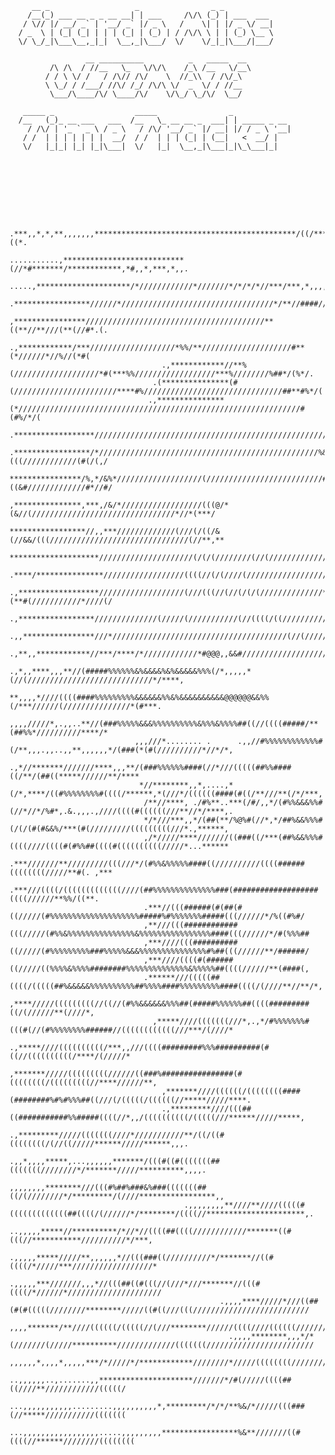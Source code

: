 
         __ _                   _                _ _               
        /__(_) ___ __ _ _ __ __| | ___     /\/\ (_) | ___  ___     
       / \// |/ __/ _` | '__/ _` |/ _ \   /    \| | |/ _ \/ __|    
      / _  \ | (_| (_| | | | (_| | (_) | / /\/\ \ | | (_) \__ \    
      \/ \_/_|\___\__,_|_|  \__,_|\___/  \/    \/_|_|\___/|___/    
                                                                                                         
                     __ __________          _   _____  __                
             /\ /\  / //__   \_   \/\/\    /_\ /__   \/__\               
            / / \ \/ /   / /\// /\/    \  //_\\  / /\/_\                 
            \ \_/ / /___/ //\/ /_/ /\/\ \/  _  \/ / //__                 
             \___/\____/\/ \____/\/    \/\_/ \_/\/  \__/                 
                                                                                                         
       _____ _                  _____                _             
      /__   (_)_ __ ___   ___  /__   \_ __ __ _  ___| | _____ _ __ 
        / /\/ | '_ ` _ \ / _ \   / /\/ '__/ _` |/ __| |/ / _ \ '__|
       / /  | | | | | | |  __/  / /  | | | (_| | (__|   <  __/ |   
       \/   |_|_| |_| |_|\___|  \/   |_|  \__,_|\___|_|\_\___|_|                                                                                                                        








                                       .***,,*,*,**,,,,,,,*********************************************/((/***,,*((*.                       
                                         ...........,***************************(//*#*******/************,*#,,*,***,*,,.                    
                                            .....,*********************/*////////////*///////*/*/*/*//***/***,*,,,,,,,/#*.                  
                                             .*****************//////*//////////////////////////////////*/**//####//#/(*/.,                 
                                           ,****************////////////////////////////////////////**((**//**///(**(//#*.(.                
                                        .,************/***///////////////////*%%/**////////////////////#**(*//////*//%//(*#(                
                                      .,************//**%(///////////////////*#(***%%//////////////////***%////////%##*/(%*/.               
                                    .(***************(#(///////////////////////****#%///////////////////////////////##**#%*/(               
                                   .,***************(*///////////////////////////////////////////////////////////////#(#%/*/(               
                                  .******************/////////////////////////////////////////////////////////////////##//*##               
                                 .*****************/*/////////////////////////////////////////////////%&(((////////////(#(/(,/              
                                 ****************/%,*/&%*///////////////////(//////////////////////////#((&#/////////////#*//#/             
                                ,***************,***,/&/*//////////////////(((@/*(&//(////////////////////////////////*//*(***/             
                                *****************//,,***/////////////(///(/((/&(//&&/(((///////////////////////////////(//**,**             
                                ********************/////////////////////(/(/(////////(//(////////////////////////////******,,,             
                               .****/***************//////////////////((((//(/(////(//////////////////(&*,////////////*///(*/*.             
                               .,******************///////////////////(///(((//(//(/(/(//////////////*%(**#(///////////*////(/              
                               .,*****************//////////////(/////(///////////(//((((/((///////////***@*/////////////**/**              
                               .,,****************///*///////////////////////////////////////(//(////////////////////******/*,              
                               .,**,,************//***/****/*////////////*#@@@,,&&#///////////////////////////////////****/*,               
                               .,*,,****,,,**//(#####%%%%%%&%&&&&%&%&&&&&%%%(/*,,,,,*(//(////////////////////////////*/****,                
                                **,,,,*////((((####%%%%%%%%%&&&&&&%%&%&&&&&&&&&&@@@@@@&&%%(/***//////(///////////////*(#***.                
                                ,,,,/////*,.,,..**//(###%%%%%&&&%%%%%%%%%%&%%%&%%%%##((//((((#####/**(##%%*//////////****/*                 
                                ,,,///*........ .      .,,//#%%%%%%%%%%%%#(/**,,,.,,..,,**,,,,,,*/(###(*(#(//////////*//*/*,                
                                .,*//*******///////****,,,**/(###%%%%%%####(//*///(((((##%%####((/**/(##((*****//////**/****                
                                 *//********,,*,....,*(/*,****/((#%%%%%%%%#((((/******,*(///*/((((((####(#((/**///**(/*/***,                
                                  /**//****, ./#%**..***(/#/,,*/(#%%&&&%%#(//*//*/%#*,.&.,,,.,////((((#((((((///**//*/****,.                
                                  */*///***,,*/(##(**/%@%#(//*,*/##%&&%%%#(/(/(#(#&&%/***(#(/////////(((((((((///*.,******,                 
                                  ,/*/////****///////((###((/***(##%&&%%%#((((////((((#(#%%##((((#((((((((((/////*...******                 
                                  .***///////**/////////(((///*/(#%%&%%%%%####((//////////((((######((((((((/////**#(. ,***                 
                                  .***///((((/(((((((((((((////(##%%%%%%%%%%%%%%###(###################((((//////**%%/((**.                 
                                  .***//(((######(#(##(#((/////(#%%%%%%%%%%%%%%%%%%%%#####%#%%%%%%%#####(((//////*/%((#%#/                  
                                  ,**///(((############(((/////(#%%&%%%%%%%%%%%%%%%&%%%%%%%%%%%%%%%%####(((//////*/#(%%%##                  
                                  ,***////(((##########((/////(#%%%%%%%%%###%%%%%&&&%%%%%%%%%%%%%%%#%##(((//////**/######/                  
                                  ,***////((((#(######((/////((%%%%&%%%%########%%%%%%%%%%%%%%&%%%%%##((((//////**(####(,                   
                                  .******///(((((##((((/(((((##%&&&&&%%%%%%%%%%##%%%%####%%%%%%%%%####((((/(////**//**/*,                   
                                   ,****/////(((((((((//((//(#%%&&&&&&%%%##(#####%%%%%%##((((#########((/(//////**(////*,                   
                                    ,*****////(((((((///*,.,*/#%%%%%%%#(((#(//(#%%%%%%%%######//((((((((((((///***/(////*                   
                                    .,*****////((((((((((/***,,///((((#########%%%##########(#((//((((((((((/****/(/////*                   
                                     ,*******/////(((((((((//////((###%################(#((((((((/(((((((((//****//////**,                  
                                      ,*******////((((((/((((((((####(########%#%#%%%##((///(/(((((/((((((//*****/////****.                 
                                      .,*********////(((##((###########%%#####((((//*,,/((((((((((/(((((///******/////*****,                
                                       .,*********/////(((((((////*///////////**/((/((#((((((((/(//((/////******/////******,,,.             
                                        .,,*,,,,*****,...,,,,,,*******/(((#((#(((((((##(((((((////////*/*******/////**********,,,,.         
                                          ,,,,,,,,********///(((#%##%###&%###(((((((##((/(////////*/*********/(////*****************,,      
                                           .,,,,,,,,**////**////(((((#(((((((((((((##((((/(//////*/********/((((//**********************,.  
                                             ..,,,,,*****//**********/*//*//((((##((((////////////*******((#(((//***********//////////*/***,
                                                .,,,,,*****/////**,,,,,,*//(((###((//////////*/*******//((#((((/*/////***//////////////////*
                                                  .,,,,,***///////,,,*//(((##((#(((//(///*///*******//(((#((((/*//////*/////////////////////
                                                   .,,,,****/////*///((##(#(#(((((////////********/////((#((///(((//////////////////////////
                                                    ,,,,*******/**////((((((/(((((//(///********//////((((////((((((////////////////////////
                                                     .,,,,********,,,*/*(///////(/////**********/////////////(((((((////////////////////////
                                                     ,,,,,,*,,,,*,,,,,***/*/////*/************////////*/////((((((((////////////////////////
                                                   ..,,,,,,..,.......,,*********************///////*/#(/////((((##((////**////////////(((((/
                                                ...,,,,,,,,,,,.........,,,,,,,,,,*,*********/*/*/**%&/*/////(((###(//*****///////////(((((((
                                              ...,,,,,,,,,,,,,,,,,.....,,,,,,,,,*****************%&**///////((#((((//******////////((((((((



                                                                                                         
